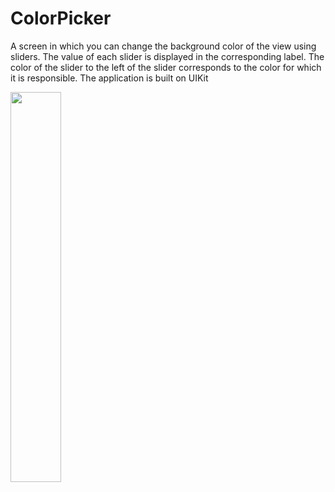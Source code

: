 # ColorPicker



A screen in which you can change the background color of the view using sliders. The value of each slider is displayed in the corresponding label. The color of the slider to the left of the slider corresponds to the color for which it is responsible. The application is built on UIKit

<img src="https://user-images.githubusercontent.com/23638348/234900475-5ea22feb-166d-4eda-8f6e-88d58e2f747c.png" width=40% height=40%>
